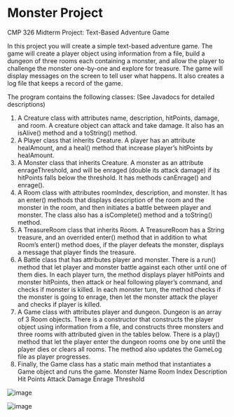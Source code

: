 # Monster Project
CMP 326 Midterm Project: Text-Based Adventure Game

In this project you will create a simple text-based adventure game. The game will create a player object using information from a file, build a dungeon of three rooms each containing a monster, and allow the player to challenge the monster one-by-one and explore for treasure. The game will display messages on the screen to tell user what happens. It also creates a log file that keeps a record of the game.

The program contains the following classes: (See Javadocs for detailed descriptions)
1.	A Creature class with attributes name, description, hitPoints, damage, and room. A creature object can attack and take damage. It also has an isAlive() method and a toString() method.
2.	A Player class that inherits Creature. A player has an attribute healAmount, and a heal() method that increase player’s hitPoints by healAmount.
3.	A Monster class that inherits Creature. A monster as an attribute enrageThreshold, and will be enraged (double its attack damage) if its hitPoints falls below the threshold. It has methods canEnrage() and enrage().
4.	A Room class with attributes roomIndex, description, and monster. It has an enter() methods that displays description of the room and the monster in the room, and then initiates a battle between player and monster. The class also has a isComplete() method and a toString() method.
5.	A TreasureRoom class that inherits Room. A TreasureRoom has a String treasure, and an overrided enter() method that in addition to what Room’s enter() method does, if the player defeats the monster, displays a message that player finds the treasure.
6.	A Battle class that has attributes player and monster. There is a run() method that let player and monster battle against each other until one of them dies. In each player turn, the method displays player hitPoints and monster hitPoints, then attack or heal following player’s command, and checks if monster is killed. In each monster turn, the method checks if the monster is going to enrage, then let the monster attack the player and checks if player is killed.
7.	A Game class with attributes player and dungeon. Dungeon is an array of 3 Room objects. There is a constructor that constructs the player object using information from a file, and constructs three monsters and three rooms with attributed given in the tables below. There is a play() method that let the player enter the dungeon rooms one by one until the player dies or clears all rooms. The method also updates the GameLog file as player progresses. 
8.	Finally, the Game class has a static main method that instantiates a Game object and runs the game.
Monster Name	Room Index	Description	Hit Points	Attack Damage	Enrage Threshold

![image](https://user-images.githubusercontent.com/96219079/156928074-be480635-8304-4b22-bd18-5bffafa6c67c.png)

![image](https://user-images.githubusercontent.com/96219079/156928126-f5b3acca-a85e-4553-acd5-b5fc3b1075a5.png)




